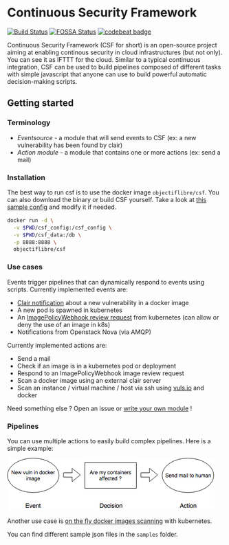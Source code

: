 # Continuous Security Framework

[![Build Status](https://travis-ci.org/ObjectifLibre/csf.svg?branch=master)](https://travis-ci.org/ObjectifLibre/csf) [![FOSSA Status](https://app.fossa.io/api/projects/custom%2B4963%2Fgit%40github.com%3AObjectifLibre%2Fcsf.git.svg?type=shield)](https://app.fossa.io/projects/custom%2B4963%2Fgit%40github.com%3AObjectifLibre%2Fcsf.git?ref=badge_shield) [![codebeat badge](https://codebeat.co/badges/a3974bbc-b9e2-4a52-a260-af70cc06034b)](https://codebeat.co/projects/github-com-objectiflibre-csf-master)

Continuous Security Framework (CSF for short) is an open-source project aiming at enabling continous security in cloud infrastructures (but not only).
You can see it as IFTTT for the cloud. Similar to a typical continuous integration, CSF can be used to build pipelines composed of different tasks
with simple javascript that anyone can use to build powerful automatic decision-making scripts.

## Getting started

### Terminology

 - *Eventsource* - a module that will send events to CSF (ex: a new vulnerability has been found by clair)
 - *Action module* - a module that contains one or more actions (ex: send a mail)

### Installation

The best way to run csf is to use the docker image `objectiflibre/csf`. You can also download the binary or build CSF yourself.
Take a look at [this sample config](https://github.com/ObjectifLibre/csf/blob/master/csf_config/config_sample.yaml) and modify it if needed.

```bash
docker run -d \
  -v $PWD/csf_config:/csf_config \
  -v $PWD/csf_data:/db \
  -p 8888:8888 \
  objectiflibre/csf
```

### Use cases

Events trigger pipelines that can dynamically respond to events using scripts. Currently implemented events are:

- [Clair notification](https://github.com/coreos/clair) about a new vulnerability in a docker image
- A new pod is spawned in kubernetes
- An [ImagePolicyWebhook review request](https://kubernetes.io/docs/reference/access-authn-authz/admission-controllers/#what-does-each-admission-controller-do) from kubernetes (can allow or deny the use of an image in k8s)
- Notifications from Openstack Nova (via AMQP)

Currently implemented actions are:

- Send a mail
- Check if an image is in a kubernetes pod or deployment
- Respond to an ImagePolicyWebhook image review request
- Scan a docker image using an external clair server
- Scan an instance / virtual machine / host via ssh using [vuls.io](https://vuls.io) and docker

Need something else ? Open an issue or [write your own module](https://github.com/ObjectifLibre/csf/blob/master/docs/write_modules.md) !


### Pipelines

You can use multiple actions to easily build complex pipelines. Here is a simple example:

![example](https://raw.githubusercontent.com/ObjectifLibre/csf/master/docs/csf_example.png)

Another use case is [on the fly docker images scanning](https://github.com/ObjectifLibre/csf/blob/master/docs/k8s_imagereviewWebhook_clair.md) with kubernetes.

You can find different sample json files in the `samples` folder.

